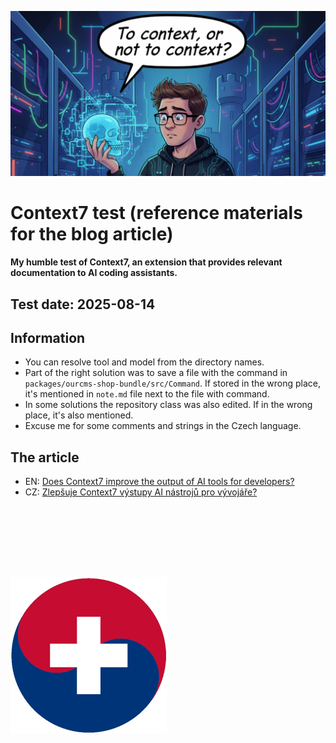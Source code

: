 ![](./to_context.jpg)

# Context7 test (reference materials for the blog article)

**My humble test of Context7, an extension that provides relevant documentation to AI coding assistants.**

## Test date: 2025-08-14

## Information
- You can resolve tool and model from the directory names.
- Part of the right solution was to save a file with the command in `packages/ourcms-shop-bundle/src/Command`. If stored in the wrong place, it's mentioned in `note.md` file next to the file with command.
- In some solutions the repository class was also edited. If in the wrong place, it's also mentioned.
- Excuse me for some comments and strings in the Czech language.

## The article
- EN: [Does Context7 improve the output of AI tools for developers?](https://blog.spevak.eu/context7-test)
- CZ: [Zlepšuje Context7 výstupy AI nástrojů pro vývojáře?](https://www.spevak.eu/article/context7-test)




<br><br>
---
<br>

![Logo](./logo.png)